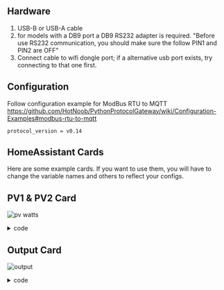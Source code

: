 ## Hardware
1. USB-B or USB-A cable
2. for models with a DB9 port a DB9 RS232 adapter is required. "Before use RS232 communication, you should make sure the follow PIN1 and PIN2 are OFF"
3. Connect cable to wifi dongle port; if a alternative usb port exists, try connecting to that one first. 

## Configuration
Follow configuration example for ModBus RTU to MQTT
https://github.com/HotNoob/PythonProtocolGateway/wiki/Configuration-Examples#modbus-rtu-to-mqtt

```
protocol_version = v0.14
```

## HomeAssistant Cards
Here are some example cards. If you want to use them, you will have to change the variable names and others to reflect your configs. 

## PV1 & PV2 Card
![pv watts](https://github.com/HotNoob/PythonProtocolGateway/assets/2180145/372980f9-f2d6-48e5-9acd-ee519badb61f)
<details>
  <summary>code</summary>

```
type: horizontal-stack
cards:
  - type: gauge
    needle: false
    name: PV1 Voltage
    entity: sensor.growatt_inverter_pv1_voltage
    severity:
      green: 150
      yellow: 50
      red: 0
  - type: gauge
    entity: sensor.growatt_inverter_pv2_voltage
    name: PV2 Voltage
    severity:
      green: 125
      yellow: 50
      red: 0
  - type: gauge
    needle: false
    entity: sensor.growatt_inverter_pv1_watts
    name: PV1 Watts
    severity:
      green: 750
      yellow: 250
      red: 0
  - type: gauge
    entity: sensor.growatt_inverter_pv2_watts
    name: PV2 Watts
    severity:
      green: 750
      yellow: 250
      red: 0
```
</details>

## Output Card
![output](https://github.com/HotNoob/PythonProtocolGateway/assets/2180145/9a129dad-73bc-4401-9746-d7a0dd22cf0a)
<details>
  <summary>code</summary>

```
type: horizontal-stack
cards:
  - type: gauge
    needle: true
    entity: sensor.growatt_inverter_output_voltage
    name: Output Voltage
    max: 270
    min: 210
    segments:
      - from: 0
        color: '#db4437'
      - from: 220
        color: '#ffa600'
      - from: 235
        color: '#43a047'
      - from: 245
        color: '#ffa600'
      - from: 250
        color: '#db4437'
  - type: gauge
    entity: sensor.growatt_inverter_output_hz
    name: Output Hertz
    unit: hz
    needle: true
    max: 62
    min: 58
    segments:
      - from: 0
        color: '#db4437'
      - from: 59
        color: '#ffa600'
      - from: 59.5
        color: '#43a047'
      - from: 60.5
        color: '#ffa600'
      - from: 61
        color: '#db4437'
  - type: gauge
    needle: false
    entity: sensor.growatt_inverter_output_wattage
    name: Output Watts
    severity:
      green: 0
      yellow: 1200
      red: 8000
    max: 12000
  - type: gauge
    entity: sensor.growatt_inverter_output_current
    name: Output Current
    severity:
      green: 0
      yellow: 10
      red: 40
    max: 50

```
</details>